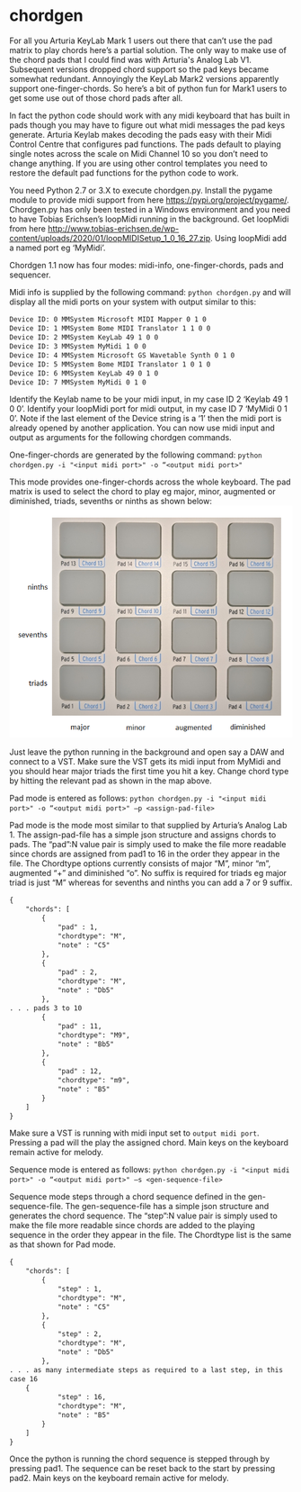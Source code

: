 # chordgen

For all you Arturia KeyLab Mark 1 users out there that can’t use the pad matrix to play chords here’s a partial solution. The only way to make use of the chord pads that I could find was with Arturia's Analog Lab V1. 
Subsequent versions dropped chord support so the pad keys became somewhat redundant. Annoyingly the KeyLab Mark2 versions apparently support one-finger-chords. So here’s a bit of python fun for Mark1 users to get some use out of those chord pads after all.

In fact the python code should work with any midi keyboard that has built in pads though you may have to figure out what midi messages the pad keys generate. 
Arturia Keylab makes decoding the pads easy with their Midi Control Centre that configures pad functions. 
The pads default to playing single notes across the scale on Midi Channel 10 so you don’t need to change anything. 
If you are using other control templates you need to restore the default pad functions for the python code to work.

You need Python 2.7 or 3.X to execute chordgen.py. Install the pygame module to provide midi support from here https://pypi.org/project/pygame/. 
Chordgen.py has only been tested in a Windows environment and you need to have Tobias Erichsen’s loopMidi running in the background. 
Get loopMidi from here http://www.tobias-erichsen.de/wp-content/uploads/2020/01/loopMIDISetup_1_0_16_27.zip. Using loopMidi add a named port eg ‘MyMidi’.

Chordgen 1.1 now has four modes: midi-info, one-finger-chords, pads and sequencer.

Midi info is supplied by the following command:
`python chordgen.py`
and will display all the midi ports on your system with output similar to this:
```
Device ID: 0 MMSystem Microsoft MIDI Mapper 0 1 0
Device ID: 1 MMSystem Bome MIDI Translator 1 1 0 0
Device ID: 2 MMSystem KeyLab 49 1 0 0
Device ID: 3 MMSystem MyMidi 1 0 0
Device ID: 4 MMSystem Microsoft GS Wavetable Synth 0 1 0
Device ID: 5 MMSystem Bome MIDI Translator 1 0 1 0
Device ID: 6 MMSystem KeyLab 49 0 1 0
Device ID: 7 MMSystem MyMidi 0 1 0
```
Identify the Keylab name to be your midi input, in my case ID 2 ‘Keylab 49 1 0 0’. Identify your loopMidi port for midi output, in my case ID 7 ‘MyMidi 0 1 0’. Note if the last element of the Device string is a ‘1’ then the midi port is already opened by another application.
You can now use midi input and output as arguments for the following chordgen commands.

One-finger-chords are generated by the following command:
`python chordgen.py -i "<input midi port>" -o “<output midi port>" `

This mode provides one-finger-chords across the whole keyboard. The pad matrix is used to select the chord to play eg major, minor, augmented or diminished, triads, sevenths or ninths as shown below:
![Alt text](padmap.png?raw=true)

Just leave the python running in the background and open say a DAW and connect to a VST. Make sure the VST gets its midi input from MyMidi and you should hear major triads the first time you hit a key. Change chord type by hitting the relevant pad as shown in the map above.

Pad mode is entered as follows:
`python chordgen.py -i "<input midi port>" -o “<output midi port>" –p <assign-pad-file>`

Pad mode is the mode most similar to that supplied by Arturia’s Analog Lab 1. The assign-pad-file has a simple json structure and assigns chords to pads. The “pad”:N value pair is simply used to make the file more readable since chords are assigned from pad1 to 16 in the order they appear in the file. The Chordtype options currently consists of major “M”, minor “m”, augmented “+” and diminished “o”. No suffix is required for triads eg major triad is just “M” whereas for sevenths and ninths you can add a 7 or 9 suffix.
```
{
    "chords": [
        {
            "pad" : 1,
            "chordtype": "M",
            "note" : "C5"
        },
        {
            "pad" : 2,
            "chordtype": "M",
            "note" : "Db5"
        },
. . . pads 3 to 10
        {
            "pad" : 11,
            "chordtype": "M9",
            "note" : "Bb5"
        },
        {
            "pad" : 12,
            "chordtype": "m9",
            "note" : "B5"
        }
    ]
}
```
Make sure a VST is running with midi input set to `output midi port`. Pressing a pad will the play the assigned chord. Main keys on the keyboard remain active for melody.

Sequence mode is entered as follows:
`python chordgen.py -i "<input midi port>" -o “<output midi port>" –s <gen-sequence-file>`

Sequence mode steps through a chord sequence defined in the gen-sequence-file. The gen-sequence-file has a simple json structure and generates the chord sequence. The “step”:N value pair is simply used to make the file more readable since chords are added to the playing sequence in the order they appear in the file. The Chordtype list is the same as that shown for Pad mode.
```
{
    "chords": [
        {
            "step" : 1,
            "chordtype": "M",
            "note" : "C5"
        },
        {
            "step" : 2,
            "chordtype": "M",
            "note" : "Db5"
        },
. . . as many intermediate steps as required to a last step, in this case 16
	{
            "step" : 16,
            "chordtype": "M",
            "note" : "B5"
        }
    ]
}
```
Once the python is running the chord sequence is stepped through by pressing pad1. The sequence can be reset back to the start by pressing pad2. Main keys on the keyboard remain active for melody.
